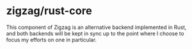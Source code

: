 # zigzag/rust-core

This component of Zigzag is an alternative backend implemented in Rust, and both backends will be kept in sync up to the point where I choose to focus my efforts on one in particular.
